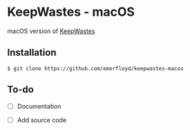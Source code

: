 # KeepWastes - macOS
macOS version of [KeepWastes](https://github.com/FloydReme/KeepWastes)

## Installation

```
$ git clone https://github.com/emerfloyd/keepwastes-macos
```

## To-do

* [ ] Documentation
* [ ] Add source code




